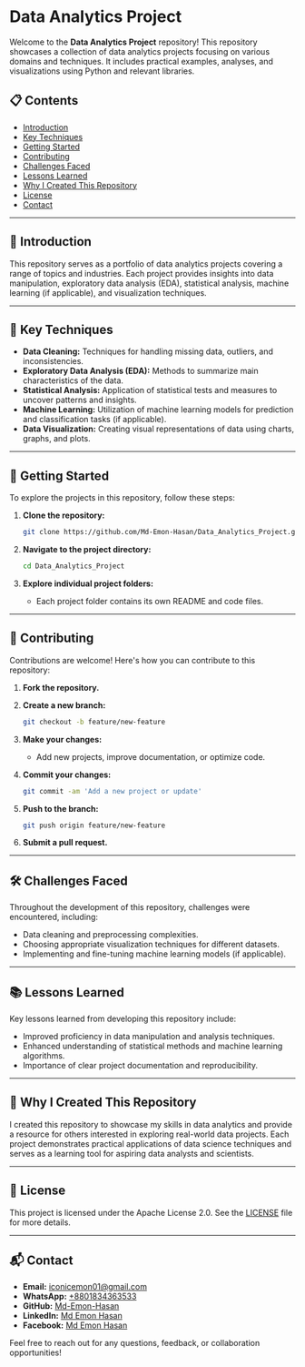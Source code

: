 # Data Analytics Project

Welcome to the **Data Analytics Project** repository! This repository showcases a collection of data analytics projects focusing on various domains and techniques. It includes practical examples, analyses, and visualizations using Python and relevant libraries.

## 📋 Contents

- [Introduction](#introduction)
- [Key Techniques](#key-techniques)
- [Getting Started](#getting-started)
- [Contributing](#contributing)
- [Challenges Faced](#challenges-faced)
- [Lessons Learned](#lessons-learned)
- [Why I Created This Repository](#why-i-created-this-repository)
- [License](#license)
- [Contact](#contact)

---

## 📖 Introduction

This repository serves as a portfolio of data analytics projects covering a range of topics and industries. Each project provides insights into data manipulation, exploratory data analysis (EDA), statistical analysis, machine learning (if applicable), and visualization techniques.

---

## 🔑 Key Techniques

- **Data Cleaning:** Techniques for handling missing data, outliers, and inconsistencies.
- **Exploratory Data Analysis (EDA):** Methods to summarize main characteristics of the data.
- **Statistical Analysis:** Application of statistical tests and measures to uncover patterns and insights.
- **Machine Learning:** Utilization of machine learning models for prediction and classification tasks (if applicable).
- **Data Visualization:** Creating visual representations of data using charts, graphs, and plots.

---

## 🚀 Getting Started

To explore the projects in this repository, follow these steps:

1. **Clone the repository:**

   ```bash
   git clone https://github.com/Md-Emon-Hasan/Data_Analytics_Project.git
   ```

2. **Navigate to the project directory:**

   ```bash
   cd Data_Analytics_Project
   ```

3. **Explore individual project folders:**

   - Each project folder contains its own README and code files.

---

## 🤝 Contributing

Contributions are welcome! Here's how you can contribute to this repository:

1. **Fork the repository.**
2. **Create a new branch:**

   ```bash
   git checkout -b feature/new-feature
   ```

3. **Make your changes:**

   - Add new projects, improve documentation, or optimize code.

4. **Commit your changes:**

   ```bash
   git commit -am 'Add a new project or update'
   ```

5. **Push to the branch:**

   ```bash
   git push origin feature/new-feature
   ```

6. **Submit a pull request.**

---

## 🛠️ Challenges Faced

Throughout the development of this repository, challenges were encountered, including:

- Data cleaning and preprocessing complexities.
- Choosing appropriate visualization techniques for different datasets.
- Implementing and fine-tuning machine learning models (if applicable).

---

## 📚 Lessons Learned

Key lessons learned from developing this repository include:

- Improved proficiency in data manipulation and analysis techniques.
- Enhanced understanding of statistical methods and machine learning algorithms.
- Importance of clear project documentation and reproducibility.

---

## 🌟 Why I Created This Repository

I created this repository to showcase my skills in data analytics and provide a resource for others interested in exploring real-world data projects. Each project demonstrates practical applications of data science techniques and serves as a learning tool for aspiring data analysts and scientists.

---

## 📜 License

This project is licensed under the Apache License 2.0. See the [LICENSE](LICENSE) file for more details.

---

## 📬 Contact

- **Email:** [iconicemon01@gmail.com](mailto:iconicemon01@gmail.com)
- **WhatsApp:** [+8801834363533](https://wa.me/8801834363533)
- **GitHub:** [Md-Emon-Hasan](https://github.com/Md-Emon-Hasan)
- **LinkedIn:** [Md Emon Hasan](https://www.linkedin.com/in/md-emon-hasan)
- **Facebook:** [Md Emon Hasan](https://www.facebook.com/mdemon.hasan2001/)

Feel free to reach out for any questions, feedback, or collaboration opportunities!

